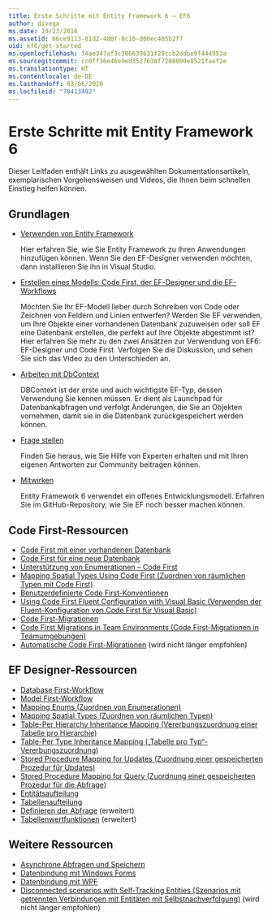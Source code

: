 ```yaml
---
title: Erste Schritte mit Entity Framework 6 – EF6
author: divega
ms.date: 10/23/2016
ms.assetid: 66ce9113-81d2-480f-8c16-d00ec405b2f7
uid: ef6/get-started
ms.openlocfilehash: 74ae347af3c386639631f28ccb2ddbe9f444953a
ms.sourcegitcommit: cc0ff36e46e9ed3527638f7208000e8521faef2e
ms.translationtype: HT
ms.contentlocale: de-DE
ms.lasthandoff: 03/06/2020
ms.locfileid: "78413492"
---
```

# <a name="get-started-with-entity-framework-6"></a>Erste Schritte mit Entity Framework 6

Dieser Leitfaden enthält Links zu ausgewählten Dokumentationsartikeln, exemplarischen Vorgehensweisen und Videos, die Ihnen beim schnellen Einstieg helfen können.

## <a name="fundamentals"></a>Grundlagen

* [Verwenden von Entity Framework](~/ef6/fundamentals/install.md)

  Hier erfahren Sie, wie Sie Entity Framework zu Ihren Anwendungen hinzufügen können. Wenn Sie den EF-Designer verwenden möchten, dann installieren Sie ihn in Visual Studio.

* [Erstellen eines Modells: Code First, der EF-Designer und die EF-Workflows](~/ef6/modeling/index.md)

  Möchten Sie Ihr EF-Modell lieber durch Schreiben von Code oder Zeichnen von Feldern und Linien entwerfen?
Werden Sie EF verwenden, um Ihre Objekte einer vorhandenen Datenbank zuzuweisen oder soll EF eine Datenbank erstellen, die perfekt auf Ihre Objekte abgestimmt ist?
Hier erfahren Sie mehr zu den zwei Ansätzen zur Verwendung von EF6: EF-Designer und Code First.
Verfolgen Sie die Diskussion, und sehen Sie sich das Video zu den Unterschieden an.

* [Arbeiten mit DbContext](~/ef6/fundamentals/working-with-dbcontext.md)

  DBContext ist der erste und auch wichtigste EF-Typ, dessen Verwendung Sie kennen müssen. Er dient als Launchpad für Datenbankabfragen und verfolgt Änderungen, die Sie an Objekten vornehmen, damit sie in die Datenbank zurückgespeichert werden können.

* [Frage stellen](~/ef6/resources/get-help.md)

  Finden Sie heraus, wie Sie Hilfe von Experten erhalten und mit Ihren eigenen Antworten zur Community beitragen können.

* [Mitwirken](https://github.com/aspnet/EntityFramework6/)

  Entity Framework 6 verwendet ein offenes Entwicklungsmodell. Erfahren Sie im GitHub-Repository, wie Sie EF noch besser machen können.

## <a name="code-first-resources"></a>Code First-Ressourcen

  - [Code First mit einer vorhandenen Datenbank](~/ef6/modeling/code-first/workflows/existing-database.md)
  - [Code First für eine neue Datenbank](~/ef6/modeling/code-first/workflows/new-database.md)
  - [Unterstützung von Enumerationen – Code First](~/ef6/modeling/code-first/data-types/enums.md)
  - [Mapping Spatial Types Using Code First (Zuordnen von räumlichen Typen mit Code First)](~/ef6/modeling/code-first/data-types/spatial.md)
  - [Benutzerdefinierte Code First-Konventionen](~/ef6/modeling/code-first/conventions/custom.md)
  - [Using Code First Fluent Configuration with Visual Basic (Verwenden der Fluent-Konfiguration von Code First für Visual Basic)](~/ef6/modeling/code-first/fluent/vb.md)
  - [Code First-Migrationen](~/ef6/modeling/code-first/migrations/index.md)
  - [Code First Migrations in Team Environments (Code First-Migrationen in Teamumgebungen)](~/ef6/modeling/code-first/migrations/teams.md)
  - [Automatische Code First-Migrationen](~/ef6/modeling/code-first/migrations/automatic.md) (wird nicht länger empfohlen)

## <a name="ef-designer-resources"></a>EF Designer-Ressourcen
  - [Database First-Workflow](~/ef6/modeling/designer/workflows/database-first.md)
  - [Model First-Workflow](~/ef6/modeling/designer/workflows/model-first.md)
  - [Mapping Enums (Zuordnen von Enumerationen)](~/ef6/modeling/designer/data-types/enums.md)
  - [Mapping Spatial Types (Zuordnen von räumlichen Typen)](~/ef6/modeling/designer/data-types/spatial.md)
  - [Table-Per Hierarchy Inheritance Mapping (Vererbungszuordnung einer Tabelle pro Hierarchie)](~/ef6/modeling/designer/inheritance/tph.md)
  - [Table-Per Type Inheritance Mapping („Tabelle pro Typ“-Vererbungszuordnung)](~/ef6/modeling/designer/inheritance/tpt.md)
  - [Stored Procedure Mapping for Updates (Zuordnung einer gespeicherten Prozedur für Updates)](~/ef6/modeling/designer/stored-procedures/cud.md)
  - [Stored Procedure Mapping for Query (Zuordnung einer gespeicherten Prozedur für die Abfrage)](~/ef6/modeling/designer/stored-procedures/query.md)
  - [Entitätsaufteilung](~/ef6/modeling/designer/entity-splitting.md)
  - [Tabellenaufteilung](~/ef6/modeling/designer/table-splitting.md)
  - [Definieren der Abfrage](~/ef6/modeling/designer/advanced/defining-query.md) (erweitert)
  - [Tabellenwertfunktionen](~/ef6/modeling/designer/advanced/tvfs.md) (erweitert)

## <a name="other-resources"></a>Weitere Ressourcen
  - [Asynchrone Abfragen und Speichern](~/ef6/fundamentals/async.md)
  - [Datenbindung mit Windows Forms](~/ef6/fundamentals/databinding/winforms.md)
  - [Datenbindung mit WPF](~/ef6/fundamentals/databinding/wpf.md)
  - [Disconnected scenarios with Self-Tracking Entities (Szenarios mit getrennten Verbindungen mit Entitäten mit Selbstnachverfolgung)](~/ef6/fundamentals/disconnected-entities/self-tracking-entities/walkthrough.md) (wird nicht länger empfohlen)
